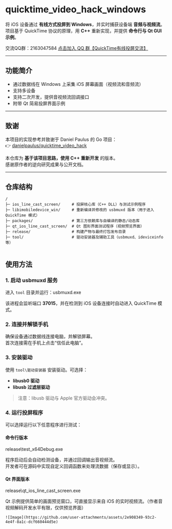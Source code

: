 # quicktime_video_hack_windows

将 iOS 设备通过 **有线方式投屏到 Windows**，并实时捕获设备端 **音频与视频流**。  
项目基于 QuickTime 协议的原理，用 **C++** 重新实现，并提供 **命令行与 Qt GUI 示例**。

交流QQ群：2163047584
[点击加入 QQ 群【QuickTime有线投屏交流】](https://qun.qq.com/universal-share/share?ac=1&authKey=680t7iHiyBjQuLz4DgALfCZIquS95kF7jfW3DJSMoY1sDdsKa9bl5vAvJShsU5r6&busi_data=eyJncm91cENvZGUiOiIyMTYzMDQ3NTg0IiwidG9rZW4iOiJxa2l6WkVmK2lKL20vZFRYWU5LditkQTdXVUJvb0hHVWFXellOMXVSditPYWJoMXZBMEFmSUE1NXU1bmdqTXh0IiwidWluIjoiMjU2ODM1NjMzNiJ9&data=KpsrvrbRLzRZiB3xx5cPTAggjYX00aFeqwGT0vuTozVOKFbnWf7RTh3ubA4XpDN2l1EPs1we9fIWmURPV5E52Q&svctype=4&tempid=h5_group_info)


---

## 功能简介
- 通过数据线在 Windows 上采集 iOS 屏幕画面（视频流和音频流）  
- 支持多设备
- 支持二次开发，提供音视频流回调接口  
- 附带 Qt 简易投屏界面示例  

---

## 致谢
本项目的实现参考并致谢于 Daniel Paulus 的 Go 项目：  
👉 [danielpaulus/quicktime_video_hack](https://github.com/danielpaulus/quicktime_video_hack)

本仓库为 **基于该项目思路，使用 C++ 重新开发** 的版本。  
感谢原作者的逆向研究成果与公开文档。

---

## 仓库结构
```
/
├─ ios_line_cast_screen/     # 投屏核心库（C++ DLL）与测试示例程序
├─ libimobiledevice_win/     # 重新编译并修改的 usbmuxd 版本（用于进入 QuickTime 模式）
├─ packages/                 # 第三方依赖库与自编译的静态/动态库
├─ qt_ios_line_cast_screen/  # Qt 图形界面测试程序（视频预览界面）
├─ release/                  # 构建产物与最终打包发布目录
├─ tool/                     # 驱动安装器及辅助工具（usbmuxd、ideviceinfo等）


```
## 使用方法
### 1. 启动 usbmuxd 服务
进入 `tool` 目录并运行：usbmuxd.exe

该进程会监听端口 **37015**，并在检测到 iOS 设备连接时自动进入 QuickTime 模式。

### 2. 连接并解锁手机
确保设备通过数据线连接电脑，并解锁屏幕。  
首次连接需在手机上点击“信任此电脑”。

### 3. 安装驱动
使用 `tool\驱动安装器` 安装驱动。可选择：
- **libusb0 驱动**
- **libusb 过滤层驱动**

> 注意：libusb 驱动与 Apple 官方驱动会冲突。

### 4. 运行投屏程序
可以选择运行以下任意程序进行测试：

#### 命令行版本
release\test_x64Debug.exe

程序启动后会自动检测设备，并通过回调输出音视频流。  
开发者可在源码中实现自定义回调函数来处理流数据（保存或显示）。

#### Qt 界面版本
release\qt_ios_line_cast_screen.exe

Qt 示例提供简单的画面预览窗口，可直接显示来自 iOS 的实时视频流。（作者音视频解码开发水平有限，仅供预览界面）
```
![Image](https://github.com/user-attachments/assets/2e908349-93c2-4e4f-8a1c-dcf660444d5e)

